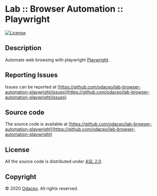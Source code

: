 # Lab :: Browser Automation :: Playwright

[![License](https://img.shields.io/github/license/odaceo/lab-browser-automation-playwright)](LICENSE)

## Description

Automate web browsing with playwright [Playwright](https://playwright.dev/).

## Reporting Issues

Issues can be reported at [https://github.com/odaceo/lab-browser-automation-playwright/issues](https://github.com/odaceo/lab-browser-automation-playwright/issues)

## Source code

The source code is available at [https://github.com/odaceo/lab-browser-automation-playwright](https://github.com/odaceo/lab-browser-automation-playwright)

## License

All the source code is distributed under [ASL 2.0](LICENSE).

## Copyright

© 2020 [Odaceo](http://odaceo.ch). All rights reserved.